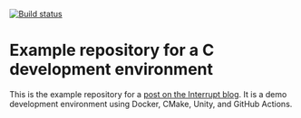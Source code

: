 [![Build status](https://github.com/p-gnd/cproject/actions/workflows/ci.yml/badge.svg)](https://github.com/p-gnd/cproject/actions/workflows/ci.yml)

# Example repository for a C development environment

This is the example repository for a [post on the Interrupt blog](https://interrupt.memfault.com/blog/a-modern-c-dev-env). It is a demo development environment using Docker, CMake, Unity, and GitHub Actions.
